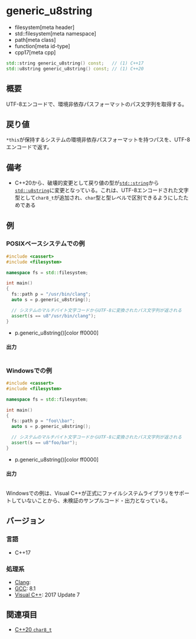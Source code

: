 # generic_u8string
* filesystem[meta header]
* std::filesystem[meta namespace]
* path[meta class]
* function[meta id-type]
* cpp17[meta cpp]

```cpp
std::string generic_u8string() const;   // (1) C++17
std::u8string generic_u8string() const; // (1) C++20
```

## 概要
UTF-8エンコードで、環境非依存パスフォーマットのパス文字列を取得する。


## 戻り値
`*this`が保持するシステムの環境非依存パスフォーマットを持つパスを、UTF-8エンコードで返す。


## 備考
- C++20から、破壊的変更として戻り値の型が[`std::string`](/reference/string/basic_string.md)から[`std::u8string`](/reference/string/basic_string.md)に変更となっている。これは、UTF-8エンコードされた文字型として`char8_t`が追加され、`char`型と型レベルで区別できるようにしたためである


## 例
### POSIXベースシステムでの例
```cpp example
#include <cassert>
#include <filesystem>

namespace fs = std::filesystem;

int main()
{
  fs::path p = "/usr/bin/clang";
  auto s = p.generic_u8string();

  // システムのマルチバイト文字コードからUTF-8に変換されたパス文字列が返される
  assert(s == u8"/usr/bin/clang");
}
```
* p.generic_u8string()[color ff0000]

#### 出力
```
```


### Windowsでの例
```cpp
#include <cassert>
#include <filesystem>

namespace fs = std::filesystem;

int main()
{
  fs::path p = "foo\\bar";
  auto s = p.generic_u8string();

  // システムのマルチバイト文字コードからUTF-8に変換されたパス文字列が返される
  assert(s == u8"foo/bar");
}
```
* p.generic_u8string()[color ff0000]

#### 出力
```
```

Windowsでの例は、Visual C++が正式にファイルシステムライブラリをサポートしていないことから、未検証のサンプルコード・出力となっている。


## バージョン
### 言語
- C++17

### 処理系
- [Clang](/implementation.md#clang):
- [GCC](/implementation.md#gcc): 8.1
- [Visual C++](/implementation.md#visual_cpp): 2017 Update 7


## 関連項目
- [C++20 `char8_t`](/lang/cpp20/char8_t.md)
